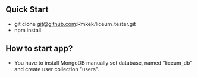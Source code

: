 ## Quick Start
- git clone git@github.com:Rmkek/liceum_tester.git
- npm install

## How to start app?
- You have to install MongoDB manually set database, named "liceum_db" and create user collection "users". 
